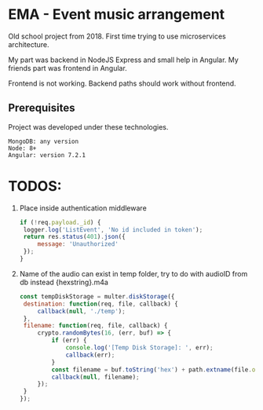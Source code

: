 # EMA - Event music arrangement

Old school project from 2018. First time trying to use microservices architecture.

My part was backend in NodeJS Express and small help in Angular.
My friends part was frontend in Angular.

Frontend is not working. Backend paths should work without frontend.

## Prerequisites

Project was developed under these technologies.

```
MongoDB: any version
Node: 8+
Angular: version 7.2.1
```

# TODOS:

1. Place inside authentication middleware

   ```javascript
   if (!req.payload._id) {
   	logger.log('ListEvent', 'No id included in token');
   	return res.status(401).json({
   		message: 'Unauthorized'
   	});
   }
   ```

2. Name of the audio can exist in temp folder, try to do with audioID from db instead {hexstring}.m4a
   ```javascript
   const tempDiskStorage = multer.diskStorage({
   	destination: function(req, file, callback) {
   		callback(null, './temp');
   	},
   	filename: function(req, file, callback) {
   		crypto.randomBytes(16, (err, buf) => {
   			if (err) {
   				console.log('[Temp Disk Storage]: ', err);
   				callback(err);
   			}
   			const filename = buf.toString('hex') + path.extname(file.originalname);
   			callback(null, filename);
   		});
   	}
   });
   ```
